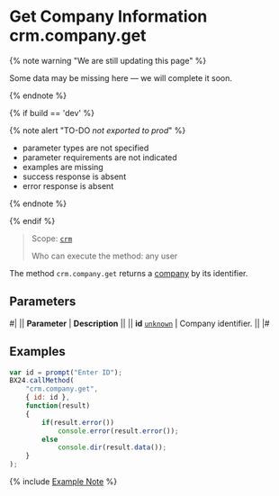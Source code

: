 # Get Company Information crm.company.get

{% note warning "We are still updating this page" %}

Some data may be missing here — we will complete it soon.

{% endnote %}

{% if build == 'dev' %}

{% note alert "TO-DO _not exported to prod_" %}

- parameter types are not specified
- parameter requirements are not indicated
- examples are missing
- success response is absent
- error response is absent

{% endnote %}

{% endif %}

> Scope: [`crm`](../../scopes/permissions.md)
>
> Who can execute the method: any user

The method `crm.company.get` returns a [company](./crm-company-add.md) by its identifier.

## Parameters

#|
|| **Parameter** | **Description** ||
|| **id**
[`unknown`](../../data-types.md) | Company identifier. ||
|#

## Examples

```js
var id = prompt("Enter ID");
BX24.callMethod(
    "crm.company.get",
    { id: id },
    function(result)
    {
        if(result.error())
            console.error(result.error());
        else
            console.dir(result.data());
    }
);
```

{% include [Example Note](../../../_includes/examples.md) %}